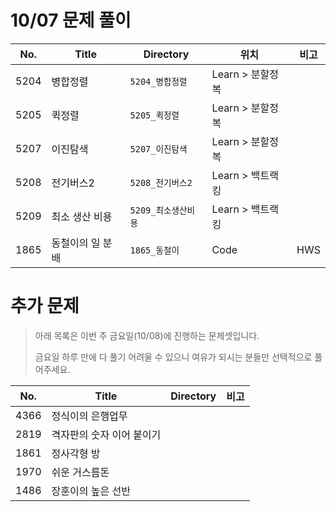 # 10/07 문제 풀이

| No.  | Title            | Directory           | 위치             | 비고 |
| ---- | ---------------- | ------------------- | ---------------- | ---- |
| 5204 | 병합정렬         | `5204_병합정렬`     | Learn > 분할정복 |      |
| 5205 | 퀵정렬           | `5205_퀵정렬`       | Learn > 분할정복 |      |
| 5207 | 이진탐색         | `5207_이진탐색`     | Learn > 분할정복 |      |
| 5208 | 전기버스2        | `5208_전기버스2`    | Learn > 백트랙킹 |      |
| 5209 | 최소 생산 비용   | `5209_최소생산비용` | Learn > 백트랙킹 |      |
| 1865 | 동철이의 일 분배 | `1865_동철이`       | Code             | HWS  |



# 추가 문제

> 아래 목록은 이번 주 금요일(10/08)에 진행하는 문제셋입니다.
>
> 금요일 하루 만에 다 풀기 어려울 수 있으니
> 여유가 되시는 분들만 선택적으로 풀어주세요.

| No.  | Title                     | Directory | 비고 |
| ---- | ------------------------- | --------- | ---- |
| 4366 | 정식이의 은행업무         |           |      |
| 2819 | 격자판의 숫자 이어 붙이기 |           |      |
| 1861 | 정사각형 방               |           |      |
| 1970 | 쉬운 거스름돈             |           |      |
| 1486 | 장훈이의 높은 선반        |           |      |


